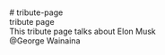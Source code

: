 <br># tribute-page
</br>
tribute page 
<br>
This tribute page talks about Elon Musk
</br>
@George Wainaina

